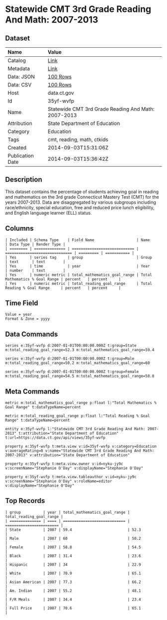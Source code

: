 # Statewide CMT 3rd Grade Reading And Math: 2007-2013

## Dataset

| Name | Value |
| :--- | :---- |
| Catalog | [Link](https://catalog.data.gov/dataset/statewide-cmt-3rd-grade-reading-and-math-2007-2013) |
| Metadata | [Link](https://data.ct.gov/api/views/35yf-wvfp) |
| Data: JSON | [100 Rows](https://data.ct.gov/api/views/35yf-wvfp/rows.json?max_rows=100) |
| Data: CSV | [100 Rows](https://data.ct.gov/api/views/35yf-wvfp/rows.csv?max_rows=100) |
| Host | data.ct.gov |
| Id | 35yf-wvfp |
| Name | Statewide CMT 3rd Grade Reading And Math: 2007-2013 |
| Attribution | State Department of Education |
| Category | Education |
| Tags | cmt, reading, math, ctkids |
| Created | 2014-09-03T15:31:06Z |
| Publication Date | 2014-09-03T15:36:42Z |

## Description

This dataset contains the percentage of students achieving goal in reading and mathematics on the 3rd grade Connecticut Mastery Test (CMT) for the years 2007-2013. Data are disaggregated by various subgroups including race/ethnicity, special education, free and reduced price lunch eligibility, and English language learner (ELL) status.

## Columns

```ls
| Included | Schema Type    | Field Name                   | Name                           | Data Type | Render Type |
| ======== | ============== | ============================ | ============================== | ========= | =========== |
| Yes      | series tag     | group                        | Group                          | text      | text        |
| Yes      | time           | year                         | Year                           | number    | text        |
| Yes      | numeric metric | total_mathematics_goal_range | Total Mathematics % Goal Range | percent   | percent     |
| Yes      | numeric metric | total_reading_goal_range     | Total Reading % Goal Range     | percent   | percent     |
```

## Time Field

```ls
Value = year
Format & Zone = yyyy
```

## Data Commands

```ls
series e:35yf-wvfp d:2007-01-01T00:00:00.000Z t:group=State m:total_reading_goal_range=52.3 m:total_mathematics_goal_range=59.4

series e:35yf-wvfp d:2007-01-01T00:00:00.000Z t:group=Male m:total_reading_goal_range=50.2 m:total_mathematics_goal_range=60

series e:35yf-wvfp d:2007-01-01T00:00:00.000Z t:group=Female m:total_reading_goal_range=54.5 m:total_mathematics_goal_range=58.8
```

## Meta Commands

```ls
metric m:total_mathematics_goal_range p:float l:"Total Mathematics % Goal Range" t:dataTypeName=percent

metric m:total_reading_goal_range p:float l:"Total Reading % Goal Range" t:dataTypeName=percent

entity e:35yf-wvfp l:"Statewide CMT 3rd Grade Reading And Math: 2007-2013" t:attribution="State Department of Education" t:url=https://data.ct.gov/api/views/35yf-wvfp

property e:35yf-wvfp t:meta.view v:id=35yf-wvfp v:category=Education v:averageRating=0 v:name="Statewide CMT 3rd Grade Reading And Math: 2007-2013" v:attribution="State Department of Education"

property e:35yf-wvfp t:meta.view.owner v:id=nyku-jy9c v:screenName="Stephanie O'Day" v:displayName="Stephanie O'Day"

property e:35yf-wvfp t:meta.view.tableauthor v:id=nyku-jy9c v:screenName="Stephanie O'Day" v:roleName=editor v:displayName="Stephanie O'Day"
```

## Top Records

```ls
| group          | year | total_mathematics_goal_range | total_reading_goal_range | 
| ============== | ==== | ============================ | ======================== | 
| State          | 2007 | 59.4                         | 52.3                     | 
| Male           | 2007 | 60                           | 50.2                     | 
| Female         | 2007 | 58.8                         | 54.5                     | 
| Black          | 2007 | 31.4                         | 23.6                     | 
| Hispanic       | 2007 | 34                           | 22.9                     | 
| White          | 2007 | 70.9                         | 65.1                     | 
| Asian American | 2007 | 77.3                         | 66.2                     | 
| Am. Indian     | 2007 | 55.2                         | 48.1                     | 
| F/R Meals      | 2007 | 34.4                         | 23.4                     | 
| Full Price     | 2007 | 70.6                         | 65.1                     | 
```